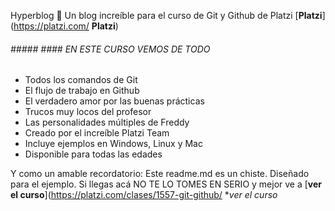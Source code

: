 Hyperblog 💚
Un blog increíble para el curso de Git y Github de Platzi [**Platzi**](https://platzi.com/ **Platzi**)

	
###### ##### #### EN ESTE CURSO VEMOS DE TODO

- Todos los comandos de Git
- El flujo de trabajo en Github
- El verdadero amor por las buenas prácticas
- Trucos muy locos del profesor
- Las personalidades múltiples de Freddy
- Creado por el increíble Platzi Team
- Incluye ejemplos en Windows, Linux y Mac
- Disponible para todas las edades

Y como un amable recordatorio: Este readme.md es un chiste. Diseñado para el ejemplo. Si llegas acá NO TE LO TOMES EN SERIO y mejor ve a [**ver el curso**](https://platzi.com/clases/1557-git-github/ **ver el curso*